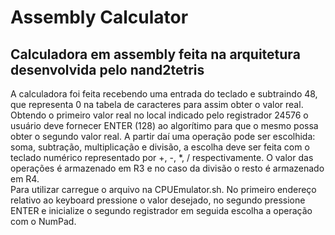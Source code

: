 # Assembly Calculator  
## Calculadora em assembly feita na arquitetura desenvolvida pelo nand2tetris  
A calculadora foi feita recebendo uma entrada do teclado e subtraindo 48, que representa 0 na tabela de caracteres para assim obter o valor real. Obtendo o primeiro valor real no local indicado pelo registrador 24576 o usuário deve fornecer ENTER (128) ao algorítimo para que o mesmo possa obter o segundo valor real. A partir daí uma operação pode ser escolhida: soma, subtração, multiplicação e divisão, a escolha deve ser feita com o teclado numérico representado por +, -, *, / respectivamente. O valor das operações é armazenado em R3 e no caso da divisão o resto é armazenado em R4.  
Para utilizar carregue o arquivo na CPUEmulator.sh. No primeiro endereço relativo ao keyboard pressione o valor desejado, no segundo pressione ENTER e inicialize o segundo registrador em seguida escolha a operação com o NumPad.

